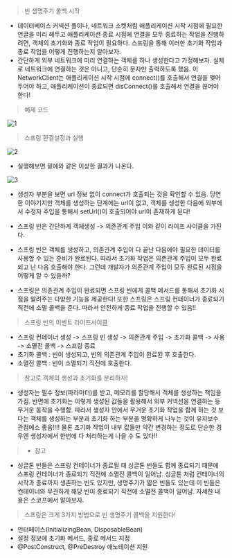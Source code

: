 > 빈 생명주기 콜백 시작
   - 데이터베이스 커넥션 풀이나, 네트워크 소켓처럼 애플리케이션 시작 시점에 필요한 연글을 미리 해두고 애플리케이션 종료 시점에 연결을 모두 종료하는 작업을 진행하려면, 객체의 초기화와 종료 작업이 필요하다. 스프링을 통해 이러한 초기화 작업과 종료 작업을 어떻게 진행하는지 알아보자.
   - 간단하게 외부 네트워크에 미리 연결하는 객체를 하나 생성한다고 가정해보자. 실체로 네트워크에 연결하는 것은 아니고, 단순히 문자만 출력하도록 했음. 이 NetworkClient는 애플리케이션 시작 시점에 connect()를 호출해서 연결을 맺어두어야 하고, 애플리케이션이 종료되면 disConnect()를 호출해서 연결을 끊어야 한다!

> 예제 코드
   
   ![1](https://user-images.githubusercontent.com/102012155/175766027-bed82c1d-bddb-4c1e-83b3-b072bfea123f.JPG)

> 스프링 환결설정과 실행

   ![2](https://user-images.githubusercontent.com/102012155/175766033-923ef367-c227-4001-802b-a549f91ed76c.JPG)

   - 실행해보면 밑에와 같은 이상한 결과가 나온다.

   ![3](https://user-images.githubusercontent.com/102012155/175766038-3d2e4d14-8bea-425e-80ae-87e380c9b756.JPG)

   - 생성자 부분을 보면 url 정보 없이 connect가 호출되는 것을 확인할 수 있음. 당연한 이야기지만 객체를 생성하는 단계에는 url이 없고, 객체를 생성한 다음에 외부에서 수정자 주입을 통해서 setUrl()이 호출되어야 url이 존재하게 된다!

   - 스프링 빈은 간단하게 객체생성 -> 의존관계 주입 이와 같이 라이프 사이클을 가진다.
   - 스프링 빈은 객체를 생성하고, 의존관계 주입이 다 끝난 다음에야 필요한 데이터를 사용할 수 있는 준비가 완료된다. 따라서 초기화 작업은 의존관계 주입이 모두 완료되고 난 다음 호출해야 한다. 그런데 개발자가 의존관계 주입이 모두 완료된 시점을 어떻게 알 수 있을까?
   - 스프링은 의존관계 주입이 완료되면 스프링 빈에게 콜백 메서드를 통해서 초기화 시점을 알려주는 다양한 기능을 제공한다! 또한 스프링은 스프링 컨테이너가 종료되기 직전에 소멸 콜백을 준다. 따라서 안전하게 종료 작업을 진행할 수 있음!!

> 스프링 빈의 이벤트 라이프사이클
   - 스프링 컨테이너 생성 -> 스프링 빈 생성 -> 의존관계 주입 -> 초기화 콜백 -> 사용 -> 소멸전 콜백 -> 스프링 종료
   - 초기화 콜백 : 빈이 생성되고, 빈의 의존관계 주입이 완료된 후 호출한다.
   - 소멸전 콜백 : 빈이 소멸되기 직전에 호출한다.

> 참고로 객체의 생성과 초기화를 분리하자!
   - 생성자는 필수 정보(파라미터)를 받고, 메모리를 할당해서 객체를 생성하는 책임을 가짐. 반면에 초기화는 이렇게 생성된 값들을 활용해서 외부 커넥션을 연결하는 등 무거운 동작을 수행함. 따라서 생성자 안에서 무거운 초기화 작업을 함께 하는 것 보다는 객체를 생성하는 부분과 초기화 하는 부분을 명확하게 나누는 것이 유지보수 관점에소 좋음!!!! 물론 초기화 작업이 내부 값들만 약간 변경하는 정도로 단순한 경우엔 생성자에서 한번에 다 처리하는게 나을 수 도 있다!!

>- 참고
   - 싱글톤 빈들은 스프링 컨테이너가 종료될 때 싱글톤 빈들도 함께 종료되기 때문에 스프링 컨테이너가 종료되기 직전에 소멸전 콜백이 일어남. 싱글톤 처럼 컨테이너의 시작과 종료까지 생존하는 빈도 있지만, 생명주기가 짧은 빈들도 있는데 이 빈들은 컨테이너와 무관하게 해당 빈이 종료되기 직전에 소멸전 콜백이 일어남. 자세한 내용은 스코프에서 알아보자.

> 스프링은 크게 3가지 방법으로 빈 생명주기 콜백을 지원한다!
   - 인터페이스(InitializingBean, DisposableBean)
   - 설정 정보에 초기화 메서드, 종료 메서드 지정
   - @PostConstruct, @PreDestroy 애노테이션 지원
